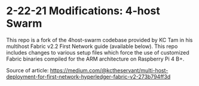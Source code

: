 # 2-22-21 Modifications: 4-host Swarm
This repo is a fork of the 4host-swarm codebase provided by KC Tam in his multihost Fabric v2.2 First Network guide (available below). This repo includes changes to various setup files which force the use of customized Fabric binaries compiled for the ARM architecture on Raspberry Pi 4 B+. 



Source of article: https://medium.com/@kctheservant/multi-host-deployment-for-first-network-hyperledger-fabric-v2-273b794ff3d
